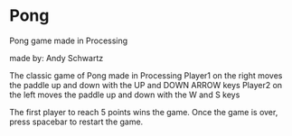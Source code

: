 # Pong
Pong game made in Processing

made by: Andy Schwartz

The classic game of Pong made in Processing
Player1 on the right moves the paddle up and down with the UP and DOWN ARROW keys
Player2 on the left moves the paddle up and down with the W and S keys

The first player to reach 5 points wins the game.
Once the game is over, press spacebar to restart the game.
